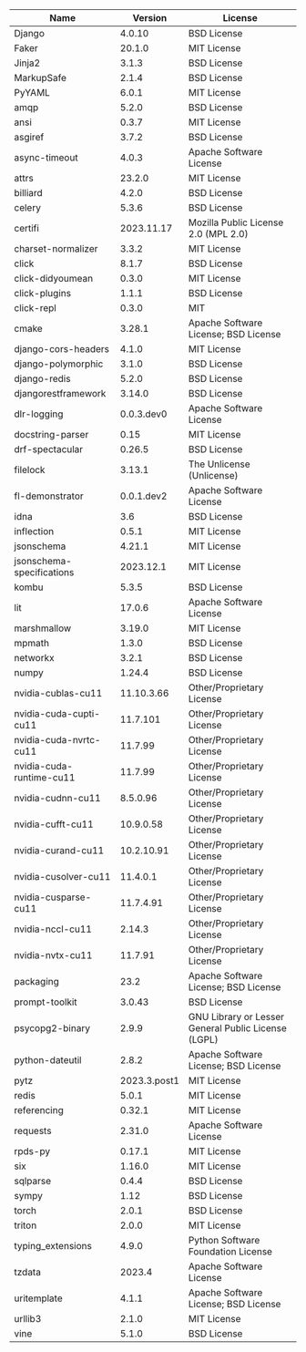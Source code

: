 | Name                      | Version      | License                                             |
|---------------------------|--------------|-----------------------------------------------------|
| Django                    | 4.0.10       | BSD License                                         |
| Faker                     | 20.1.0       | MIT License                                         |
| Jinja2                    | 3.1.3        | BSD License                                         |
| MarkupSafe                | 2.1.4        | BSD License                                         |
| PyYAML                    | 6.0.1        | MIT License                                         |
| amqp                      | 5.2.0        | BSD License                                         |
| ansi                      | 0.3.7        | MIT License                                         |
| asgiref                   | 3.7.2        | BSD License                                         |
| async-timeout             | 4.0.3        | Apache Software License                             |
| attrs                     | 23.2.0       | MIT License                                         |
| billiard                  | 4.2.0        | BSD License                                         |
| celery                    | 5.3.6        | BSD License                                         |
| certifi                   | 2023.11.17   | Mozilla Public License 2.0 (MPL 2.0)                |
| charset-normalizer        | 3.3.2        | MIT License                                         |
| click                     | 8.1.7        | BSD License                                         |
| click-didyoumean          | 0.3.0        | MIT License                                         |
| click-plugins             | 1.1.1        | BSD License                                         |
| click-repl                | 0.3.0        | MIT                                                 |
| cmake                     | 3.28.1       | Apache Software License; BSD License                |
| django-cors-headers       | 4.1.0        | MIT License                                         |
| django-polymorphic        | 3.1.0        | BSD License                                         |
| django-redis              | 5.2.0        | BSD License                                         |
| djangorestframework       | 3.14.0       | BSD License                                         |
| dlr-logging               | 0.0.3.dev0   | Apache Software License                             |
| docstring-parser          | 0.15         | MIT License                                         |
| drf-spectacular           | 0.26.5       | BSD License                                         |
| filelock                  | 3.13.1       | The Unlicense (Unlicense)                           |
| fl-demonstrator           | 0.0.1.dev2   | Apache Software License                             |
| idna                      | 3.6          | BSD License                                         |
| inflection                | 0.5.1        | MIT License                                         |
| jsonschema                | 4.21.1       | MIT License                                         |
| jsonschema-specifications | 2023.12.1    | MIT License                                         |
| kombu                     | 5.3.5        | BSD License                                         |
| lit                       | 17.0.6       | Apache Software License                             |
| marshmallow               | 3.19.0       | MIT License                                         |
| mpmath                    | 1.3.0        | BSD License                                         |
| networkx                  | 3.2.1        | BSD License                                         |
| numpy                     | 1.24.4       | BSD License                                         |
| nvidia-cublas-cu11        | 11.10.3.66   | Other/Proprietary License                           |
| nvidia-cuda-cupti-cu11    | 11.7.101     | Other/Proprietary License                           |
| nvidia-cuda-nvrtc-cu11    | 11.7.99      | Other/Proprietary License                           |
| nvidia-cuda-runtime-cu11  | 11.7.99      | Other/Proprietary License                           |
| nvidia-cudnn-cu11         | 8.5.0.96     | Other/Proprietary License                           |
| nvidia-cufft-cu11         | 10.9.0.58    | Other/Proprietary License                           |
| nvidia-curand-cu11        | 10.2.10.91   | Other/Proprietary License                           |
| nvidia-cusolver-cu11      | 11.4.0.1     | Other/Proprietary License                           |
| nvidia-cusparse-cu11      | 11.7.4.91    | Other/Proprietary License                           |
| nvidia-nccl-cu11          | 2.14.3       | Other/Proprietary License                           |
| nvidia-nvtx-cu11          | 11.7.91      | Other/Proprietary License                           |
| packaging                 | 23.2         | Apache Software License; BSD License                |
| prompt-toolkit            | 3.0.43       | BSD License                                         |
| psycopg2-binary           | 2.9.9        | GNU Library or Lesser General Public License (LGPL) |
| python-dateutil           | 2.8.2        | Apache Software License; BSD License                |
| pytz                      | 2023.3.post1 | MIT License                                         |
| redis                     | 5.0.1        | MIT License                                         |
| referencing               | 0.32.1       | MIT License                                         |
| requests                  | 2.31.0       | Apache Software License                             |
| rpds-py                   | 0.17.1       | MIT License                                         |
| six                       | 1.16.0       | MIT License                                         |
| sqlparse                  | 0.4.4        | BSD License                                         |
| sympy                     | 1.12         | BSD License                                         |
| torch                     | 2.0.1        | BSD License                                         |
| triton                    | 2.0.0        | MIT License                                         |
| typing_extensions         | 4.9.0        | Python Software Foundation License                  |
| tzdata                    | 2023.4       | Apache Software License                             |
| uritemplate               | 4.1.1        | Apache Software License; BSD License                |
| urllib3                   | 2.1.0        | MIT License                                         |
| vine                      | 5.1.0        | BSD License                                         |
